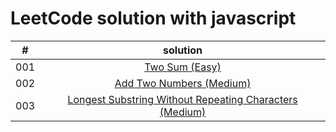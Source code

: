 # LeetCode solution with javascript

|  #  | solution |
|:---:|:-----:
| 001 | [Two Sum \(Easy\)](https://github.com/insanehong/leetcode/blob/master/001-100/001.md) |
| 002 | [Add Two Numbers \(Medium\)](https://github.com/insanehong/leetcode/blob/master/001-100/002.md) |
| 003 | [Longest Substring Without Repeating Characters \(Medium\)](https://github.com/insanehong/leetcode/blob/master/001-100/003.md) |
